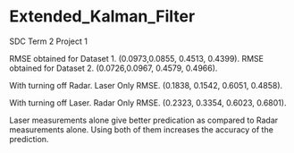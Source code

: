 # Extended_Kalman_Filter
SDC Term 2 Project 1

RMSE obtained for Dataset 1.
(0.0973,0.0855, 0.4513, 0.4399).
RMSE obtained for Dataset 2.
(0.0726,0.0967, 0.4579, 0.4966). 

With turning off Radar. Laser Only RMSE.
(0.1838, 0.1542, 0.6051, 0.4858).

With turning off Laser. Radar Only RMSE.
(0.2323, 0.3354, 0.6023, 0.6801).

Laser measurements alone give better predication as compared to Radar measurements alone.
Using both of them increases the accuracy of the prediction.
